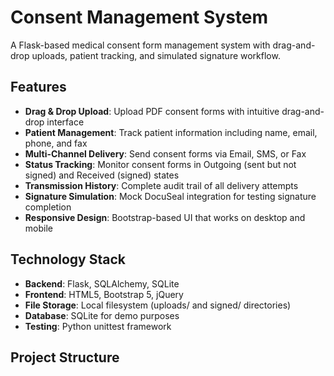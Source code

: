 # Consent Management System

A Flask-based medical consent form management system with drag-and-drop uploads, patient tracking, and simulated signature workflow.

## Features

- **Drag & Drop Upload**: Upload PDF consent forms with intuitive drag-and-drop interface
- **Patient Management**: Track patient information including name, email, phone, and fax
- **Multi-Channel Delivery**: Send consent forms via Email, SMS, or Fax
- **Status Tracking**: Monitor consent forms in Outgoing (sent but not signed) and Received (signed) states
- **Transmission History**: Complete audit trail of all delivery attempts
- **Signature Simulation**: Mock DocuSeal integration for testing signature completion
- **Responsive Design**: Bootstrap-based UI that works on desktop and mobile

## Technology Stack

- **Backend**: Flask, SQLAlchemy, SQLite
- **Frontend**: HTML5, Bootstrap 5, jQuery
- **File Storage**: Local filesystem (uploads/ and signed/ directories)
- **Database**: SQLite for demo purposes
- **Testing**: Python unittest framework

## Project Structure

